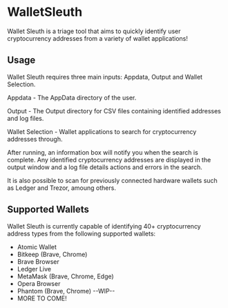 # WalletSleuth
Wallet Sleuth is a triage tool that aims to quickly identify user cryptocurrency addresses from a variety of wallet applications!

## Usage
Wallet Sleuth requires three main inputs: Appdata, Output and Wallet Selection.

Appdata - The AppData directory of the user.

Output - The Output directory for CSV files containing identified addresses and log files.

Wallet Selection - Wallet applications to search for cryptocurrency addresses through.

After running, an information box will notify you when the search is complete. Any identified cryptocurrency addresses are displayed in the output window and a log file details actions and errors in the search.

It is also possible to scan for previously connected hardware wallets such as Ledger and Trezor, amoung others.

## Supported Wallets
Wallet Sleuth is currently capable of identifying 40+ cryptocurrency address types from the following supported wallets:
* Atomic Wallet
* Bitkeep (Brave, Chrome)
* Brave Browser
* Ledger Live
* MetaMask (Brave, Chrome, Edge)
* Opera Browser
* Phantom (Brave, Chrome) --WIP--
* MORE TO COME!